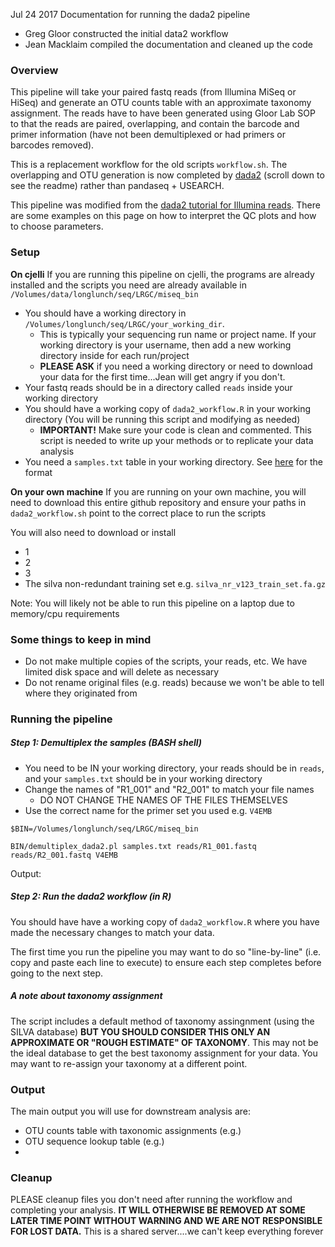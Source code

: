 Jul 24 2017
Documentation for running the dada2 pipeline
- Greg Gloor constructed the initial data2 workflow
- Jean Macklaim compiled the documentation and cleaned up the code

### Overview
This pipeline will take your paired fastq reads (from Illumina MiSeq or HiSeq) and generate an OTU counts table with an approximate taxonomy assignment. The reads have to have been generated using Gloor Lab SOP to that the reads are paired, overlapping, and contain the barcode and primer information (have not been demultiplexed or had primers or barcodes removed).

This is a replacement workflow for the old scripts `workflow.sh`. The overlapping and OTU generation is now completed by [dada2](https://github.com/benjjneb/dada2) (scroll down to see the readme) rather than pandaseq + USEARCH.

This pipeline was modified from the [dada2 tutorial for Illumina reads](http://benjjneb.github.io/dada2/tutorial.html). There are some examples on this page on how to interpret the QC plots and how to choose parameters.

### Setup

**On cjelli**
If you are running this pipeline on cjelli, the programs are already installed and the scripts you need are already available in `/Volumes/data/longlunch/seq/LRGC/miseq_bin`

- You should have a working directory in `/Volumes/longlunch/seq/LRGC/your_working_dir`.
  - This is typically your sequencing run name or project name. If your working directory is your username, then add a new working directory inside for each run/project
  - **PLEASE ASK** if you need a working directory or need to download your data for the first time...Jean will get angry if you don't.
- Your fastq reads should be in a directory called `reads` inside your working directory
- You should have a working copy of `dada2_workflow.R` in your working directory (You will be running this script and modifying as needed)
  - **IMPORTANT!** Make sure your code is clean and commented. This script is needed to write up your methods or to replicate your data analysis
- You need a `samples.txt` table in your working directory. See [here]() for the format

**On your own machine**
If you are running on your own machine, you will need to download this entire github repository and ensure your paths in `dada2_workflow.sh` point to the correct place to run the scripts

You will also need to download or install
- 1
- 2
- 3
- The silva non-redundant training set e.g. `silva_nr_v123_train_set.fa.gz`

Note: You will likely not be able to run this pipeline on a laptop due to memory/cpu requirements

### Some things to keep in mind
- Do not make multiple copies of the scripts, your reads, etc. We have limited disk space and will delete as necessary
- Do not rename original files (e.g. reads) because we won't be able to tell where they originated from

### Running the pipeline

##### Step 1: Demultiplex the samples (BASH shell)
- You need to be IN your working directory, your reads should be in `reads`, and your `samples.txt` should be in your working directory
- Change the names of "R1_001" and "R2_001" to match your file names
  - DO NOT CHANGE THE NAMES OF THE FILES THEMSELVES
- Use the correct name for the primer set you used e.g. `V4EMB`

````
$BIN=/Volumes/longlunch/seq/LRGC/miseq_bin

BIN/demultiplex_dada2.pl samples.txt reads/R1_001.fastq reads/R2_001.fastq V4EMB
````
Output:

##### Step 2: Run the dada2 workflow (in R)
You should have have a working copy of `dada2_workflow.R` where you have made the necessary changes to match your data.

The first time you run the pipeline you may want to do so "line-by-line" (i.e. copy and paste each line to execute) to ensure each step completes before going to the next step.

##### A note about taxonomy assignment
The script includes a default method of taxonomy assingnment (using the SILVA database) **BUT YOU SHOULD CONSIDER THIS ONLY AN APPROXIMATE OR "ROUGH ESTIMATE" OF TAXONOMY**. This may not be the ideal database to get the best taxonomy assignment for your data. You may want to re-assign your taxonomy at a different point.

### Output
The main output you will use for downstream analysis are:
- OTU counts table with taxonomic assignments (e.g.)
- OTU sequence lookup table (e.g.)
-

### Cleanup
PLEASE cleanup files you don't need after running the workflow and completing your analysis. **IT WILL OTHERWISE BE REMOVED AT SOME LATER TIME POINT WITHOUT WARNING AND WE ARE NOT RESPONSIBLE FOR LOST DATA.** This is a shared server....we can't keep everything forever
